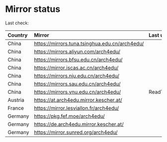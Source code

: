 <script src="./time.js"></script>
# Mirror status
Last check: <script type="text/javascript">localize(1682119057.0106692);</script>

|Country|Mirror|Last update|
|:------|:-----|:----------|
|China|https://mirrors.tuna.tsinghua.edu.cn/arch4edu/|<script type="text/javascript">localize(1682102025);</script>|
|China|https://mirrors.aliyun.com/arch4edu/|<script type="text/javascript">localize(1682102025);</script>|
|China|https://mirrors.bfsu.edu.cn/arch4edu/|<script type="text/javascript">localize(1682058650);</script>|
|China|https://mirror.iscas.ac.cn/arch4edu/|<script type="text/javascript">localize(1682102025);</script>|
|China|https://mirrors.nju.edu.cn/arch4edu/|<script type="text/javascript">localize(1682058650);</script>|
|China|https://mirrors.sau.edu.cn/arch4edu/|<script type="text/javascript">localize(1673850842);</script>|
|China|https://mirrors.ynu.edu.cn/arch4edu/|ReadTimeout|
|Austria|https://at.arch4edu.mirror.kescher.at/|<script type="text/javascript">localize(1682102025);</script>|
|France|https://mirror.lesviallon.fr/arch4edu/|<script type="text/javascript">localize(1682058650);</script>|
|Germany|https://pkg.fef.moe/arch4edu/|<script type="text/javascript">localize(1682102025);</script>|
|Germany|https://de.arch4edu.mirror.kescher.at/|<script type="text/javascript">localize(1682102025);</script>|
|Germany|https://mirror.sunred.org/arch4edu/|<script type="text/javascript">localize(1682102025);</script>|

<script src="./tablefilter/tablefilter.js"></script>
<script src="./table.js"></script>